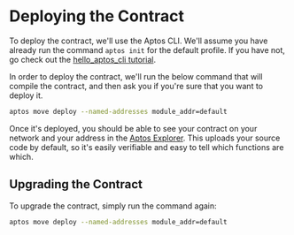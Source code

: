 # Deploying the Contract

To deploy the contract, we'll use the Aptos CLI. We'll assume you have already run the command `aptos init` for the
default profile. If you have not, go check out the [hello_aptos_cli tutorial](../getting_started/hello_aptos_cli.md).

In order to deploy the contract, we'll run the below command that will compile the contract, and then ask you if you're
sure that you want to deploy it.

```sh
aptos move deploy --named-addresses module_addr=default
```

Once it's deployed, you should be able to see your contract on your network and your address in
the [Aptos Explorer](https://explorer.aptoslabs.com). This uploads your source code by default, so it's easily
verifiable and easy to tell which functions are which.

## Upgrading the Contract

To upgrade the contract, simply run the command again:

```sh
aptos move deploy --named-addresses module_addr=default
```